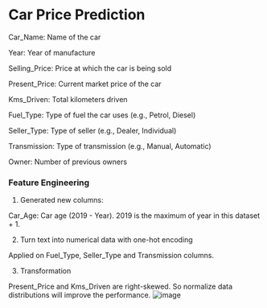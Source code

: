 # Car Price Prediction
Car_Name: Name of the car

Year: Year of manufacture

Selling_Price: Price at which the car is being sold

Present_Price: Current market price of the car

Kms_Driven: Total kilometers driven

Fuel_Type: Type of fuel the car uses (e.g., Petrol, Diesel)

Seller_Type: Type of seller (e.g., Dealer, Individual)

Transmission: Type of transmission (e.g., Manual, Automatic)

Owner: Number of previous owners

### Feature Engineering
1. Generated new columns:

Car_Age: Car age (2019 - Year). 2019 is the maximum of year in this dataset + 1.

2. Turn text into numerical data with one-hot encoding

Applied on Fuel_Type, Seller_Type and Transmission columns.

3. Transformation

Present_Price and Kms_Driven are right-skewed. So normalize data distributions will improve the performance. 
![image](https://github.com/user-attachments/assets/e4d01e1b-ee4f-467d-88b0-9027bedc4710)


